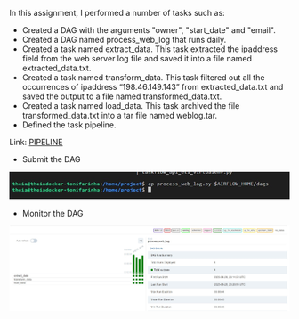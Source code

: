 In this assignment, I performed a number of tasks such as:
- Created a DAG with the arguments "owner", "start_date" and "email".
- Created a DAG named process_web_log that runs daily.
- Created a task named extract_data. This task extracted the ipaddress field from the web server log file and saved it into a file named extracted_data.txt.
- Created a task named transform_data. This task filtered out all the occurrences of ipaddress “198.46.149.143” from extracted_data.txt and saved the output to a file named transformed_data.txt.
- Created a task named load_data. This task archived the file transformed_data.txt into a tar file named weblog.tar.
- Defined the task pipeline.


Link: [PIPELINE](https://github.com/antfneves/PortfolioProjects/blob/main/Capstone%20Project/Airflow/process_web_log.py)


- Submit the DAG
  

![](https://github.com/antfneves/PortfolioProjects/blob/main/Capstone%20Project/Airflow/39submit_dag.jpg?raw=true)

- Monitor the DAG
  

![](https://github.com/antfneves/PortfolioProjects/blob/main/Capstone%20Project/Airflow/41dag_runs.jpg?raw=true)
